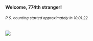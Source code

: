 #### Welcome, 774th stranger!

###### <sup>P.S. counting started approximately in 10.01.22</sup>

<img src="https://kraftwerk28.pp.ua/vcnt.png"></img>
